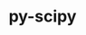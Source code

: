 ---
title: "py-scipy"
layout: cache
categories: [package, v0.21.2]
meta: {"versions": ["1.10.1", "1.11.3", "1.6.1"], "compilers": ["apple-clang@=15.0.0", "gcc@=11.3.0", "gcc@=11.4.0", "gcc@=12.3.0", "gcc@=9.4.0", "oneapi@=2023.2.0"], "oss": ["ubuntu20.04", "ubuntu22.04", "ventura"], "platforms": ["darwin", "linux"], "targets": ["aarch64", "neoverse_v1", "ppc64le", "x86_64_v3"], "stacks": ["e4s", "e4s-neoverse_v1", "e4s-oneapi", "e4s-power", "ml-darwin-aarch64-mps", "ml-linux-x86_64-cpu", "ml-linux-x86_64-cuda", "ml-linux-x86_64-rocm", "root", "tutorial"], "num_specs": 24, "num_specs_by_stack": {"ml-darwin-aarch64-mps": 3, "root": 24, "e4s-neoverse_v1": 4, "e4s-power": 4, "e4s": 4, "e4s-oneapi": 3, "ml-linux-x86_64-cpu": 5, "ml-linux-x86_64-cuda": 5, "ml-linux-x86_64-rocm": 4, "tutorial": 1}}
spec_details: [{"hash": "f5lmmsgv4ndskzllngbeico2f74r3pbu", "compiler": "apple-clang@=15.0.0", "versions": ["1.11.3"], "os": "ventura", "platform": "darwin", "target": "aarch64", "variants": ["build_system=python_pip"], "stacks": ["ml-darwin-aarch64-mps", "root"], "size": "-", "tarball": "https://binaries.spack.io/v0.21.2/build_cache/darwin-ventura-aarch64/apple-clang-15.0.0/py-scipy-1.11.3/darwin-ventura-aarch64-apple-clang-15.0.0-py-scipy-1.11.3-f5lmmsgv4ndskzllngbeico2f74r3pbu.spack"}, {"hash": "37i3q4i3zic7d64cpkwo2oc35sih4ft2", "compiler": "apple-clang@=15.0.0", "versions": ["1.11.3"], "os": "ventura", "platform": "darwin", "target": "aarch64", "variants": ["build_system=python_pip"], "stacks": ["ml-darwin-aarch64-mps", "root"], "size": "-", "tarball": "https://binaries.spack.io/v0.21.2/build_cache/darwin-ventura-aarch64/apple-clang-15.0.0/py-scipy-1.11.3/darwin-ventura-aarch64-apple-clang-15.0.0-py-scipy-1.11.3-37i3q4i3zic7d64cpkwo2oc35sih4ft2.spack"}, {"hash": "ghqbugvsiiknrmj5vkekbijz2vmdh24f", "compiler": "apple-clang@=15.0.0", "versions": ["1.11.3"], "os": "ventura", "platform": "darwin", "target": "aarch64", "variants": ["build_system=python_pip"], "stacks": ["ml-darwin-aarch64-mps", "root"], "size": "-", "tarball": "https://binaries.spack.io/v0.21.2/build_cache/darwin-ventura-aarch64/apple-clang-15.0.0/py-scipy-1.11.3/darwin-ventura-aarch64-apple-clang-15.0.0-py-scipy-1.11.3-ghqbugvsiiknrmj5vkekbijz2vmdh24f.spack"}, {"hash": "p52p4btqobsl72masv47dfxds5q3bvxc", "compiler": "gcc@=11.4.0", "versions": ["1.11.3"], "os": "ubuntu20.04", "platform": "linux", "target": "neoverse_v1", "variants": ["build_system=python_pip"], "stacks": ["root", "e4s-neoverse_v1"], "size": "-", "tarball": "https://binaries.spack.io/v0.21.2/build_cache/linux-ubuntu20.04-neoverse_v1/gcc-11.4.0/py-scipy-1.11.3/linux-ubuntu20.04-neoverse_v1-gcc-11.4.0-py-scipy-1.11.3-p52p4btqobsl72masv47dfxds5q3bvxc.spack"}, {"hash": "riz5suvgtky5i53xb6a6qo73q7m45prk", "compiler": "gcc@=11.4.0", "versions": ["1.11.3"], "os": "ubuntu20.04", "platform": "linux", "target": "neoverse_v1", "variants": ["build_system=python_pip"], "stacks": ["root", "e4s-neoverse_v1"], "size": "-", "tarball": "https://binaries.spack.io/v0.21.2/build_cache/linux-ubuntu20.04-neoverse_v1/gcc-11.4.0/py-scipy-1.11.3/linux-ubuntu20.04-neoverse_v1-gcc-11.4.0-py-scipy-1.11.3-riz5suvgtky5i53xb6a6qo73q7m45prk.spack"}, {"hash": "ekv5jjhv53dp3zi26hsqiczjmrx7i4by", "compiler": "gcc@=11.4.0", "versions": ["1.11.3"], "os": "ubuntu20.04", "platform": "linux", "target": "neoverse_v1", "variants": ["build_system=python_pip"], "stacks": ["root", "e4s-neoverse_v1"], "size": "-", "tarball": "https://binaries.spack.io/v0.21.2/build_cache/linux-ubuntu20.04-neoverse_v1/gcc-11.4.0/py-scipy-1.11.3/linux-ubuntu20.04-neoverse_v1-gcc-11.4.0-py-scipy-1.11.3-ekv5jjhv53dp3zi26hsqiczjmrx7i4by.spack"}, {"hash": "cof3mcbign2dbn33hvelgnccbc2ku5qm", "compiler": "gcc@=11.4.0", "versions": ["1.11.3"], "os": "ubuntu20.04", "platform": "linux", "target": "neoverse_v1", "variants": ["build_system=python_pip"], "stacks": ["root", "e4s-neoverse_v1"], "size": "-", "tarball": "https://binaries.spack.io/v0.21.2/build_cache/linux-ubuntu20.04-neoverse_v1/gcc-11.4.0/py-scipy-1.11.3/linux-ubuntu20.04-neoverse_v1-gcc-11.4.0-py-scipy-1.11.3-cof3mcbign2dbn33hvelgnccbc2ku5qm.spack"}, {"hash": "kbooieraoy2rqzbaavmoml7oamaikwf6", "compiler": "gcc@=9.4.0", "versions": ["1.11.3"], "os": "ubuntu20.04", "platform": "linux", "target": "ppc64le", "variants": ["build_system=python_pip"], "stacks": ["root", "e4s-power"], "size": "-", "tarball": "https://binaries.spack.io/v0.21.2/build_cache/linux-ubuntu20.04-ppc64le/gcc-9.4.0/py-scipy-1.11.3/linux-ubuntu20.04-ppc64le-gcc-9.4.0-py-scipy-1.11.3-kbooieraoy2rqzbaavmoml7oamaikwf6.spack"}, {"hash": "4a3dadn2bgci56dpori337khe6pqf5sc", "compiler": "gcc@=9.4.0", "versions": ["1.11.3"], "os": "ubuntu20.04", "platform": "linux", "target": "ppc64le", "variants": ["build_system=python_pip"], "stacks": ["root", "e4s-power"], "size": "-", "tarball": "https://binaries.spack.io/v0.21.2/build_cache/linux-ubuntu20.04-ppc64le/gcc-9.4.0/py-scipy-1.11.3/linux-ubuntu20.04-ppc64le-gcc-9.4.0-py-scipy-1.11.3-4a3dadn2bgci56dpori337khe6pqf5sc.spack"}, {"hash": "x4qilj37tiilgg7dn66oatrjuqma3axx", "compiler": "gcc@=9.4.0", "versions": ["1.11.3"], "os": "ubuntu20.04", "platform": "linux", "target": "ppc64le", "variants": ["build_system=python_pip"], "stacks": ["root", "e4s-power"], "size": "-", "tarball": "https://binaries.spack.io/v0.21.2/build_cache/linux-ubuntu20.04-ppc64le/gcc-9.4.0/py-scipy-1.11.3/linux-ubuntu20.04-ppc64le-gcc-9.4.0-py-scipy-1.11.3-x4qilj37tiilgg7dn66oatrjuqma3axx.spack"}, {"hash": "kcxzcmcsu4okz64pzkkf7aqx7374g3fi", "compiler": "gcc@=9.4.0", "versions": ["1.11.3"], "os": "ubuntu20.04", "platform": "linux", "target": "ppc64le", "variants": ["build_system=python_pip"], "stacks": ["root", "e4s-power"], "size": "-", "tarball": "https://binaries.spack.io/v0.21.2/build_cache/linux-ubuntu20.04-ppc64le/gcc-9.4.0/py-scipy-1.11.3/linux-ubuntu20.04-ppc64le-gcc-9.4.0-py-scipy-1.11.3-kcxzcmcsu4okz64pzkkf7aqx7374g3fi.spack"}, {"hash": "4h56khhfgwje235ve3z4i5tx43nw2lh6", "compiler": "gcc@=11.4.0", "versions": ["1.11.3"], "os": "ubuntu20.04", "platform": "linux", "target": "x86_64_v3", "variants": ["build_system=python_pip"], "stacks": ["root", "e4s"], "size": "-", "tarball": "https://binaries.spack.io/v0.21.2/build_cache/linux-ubuntu20.04-x86_64_v3/gcc-11.4.0/py-scipy-1.11.3/linux-ubuntu20.04-x86_64_v3-gcc-11.4.0-py-scipy-1.11.3-4h56khhfgwje235ve3z4i5tx43nw2lh6.spack"}, {"hash": "4wkhtdceed5pyc5sc5yunaj76ivvc4uh", "compiler": "gcc@=11.4.0", "versions": ["1.11.3"], "os": "ubuntu20.04", "platform": "linux", "target": "x86_64_v3", "variants": ["build_system=python_pip"], "stacks": ["root", "e4s"], "size": "-", "tarball": "https://binaries.spack.io/v0.21.2/build_cache/linux-ubuntu20.04-x86_64_v3/gcc-11.4.0/py-scipy-1.11.3/linux-ubuntu20.04-x86_64_v3-gcc-11.4.0-py-scipy-1.11.3-4wkhtdceed5pyc5sc5yunaj76ivvc4uh.spack"}, {"hash": "buepl44ptgrlmg2exmvhymyx2juhahlq", "compiler": "gcc@=11.4.0", "versions": ["1.11.3"], "os": "ubuntu20.04", "platform": "linux", "target": "x86_64_v3", "variants": ["build_system=python_pip"], "stacks": ["root", "e4s"], "size": "-", "tarball": "https://binaries.spack.io/v0.21.2/build_cache/linux-ubuntu20.04-x86_64_v3/gcc-11.4.0/py-scipy-1.11.3/linux-ubuntu20.04-x86_64_v3-gcc-11.4.0-py-scipy-1.11.3-buepl44ptgrlmg2exmvhymyx2juhahlq.spack"}, {"hash": "sykqm6fqqjznyk4ng57fdv7ozyztdz46", "compiler": "gcc@=11.4.0", "versions": ["1.11.3"], "os": "ubuntu20.04", "platform": "linux", "target": "x86_64_v3", "variants": ["build_system=python_pip"], "stacks": ["root", "e4s"], "size": "-", "tarball": "https://binaries.spack.io/v0.21.2/build_cache/linux-ubuntu20.04-x86_64_v3/gcc-11.4.0/py-scipy-1.11.3/linux-ubuntu20.04-x86_64_v3-gcc-11.4.0-py-scipy-1.11.3-sykqm6fqqjznyk4ng57fdv7ozyztdz46.spack"}, {"hash": "6bb7yfydl4ihsfm5fi76i7vtg7on5bwh", "compiler": "oneapi@=2023.2.0", "versions": ["1.10.1"], "os": "ubuntu20.04", "platform": "linux", "target": "x86_64_v3", "variants": ["build_system=python_pip"], "stacks": ["root", "e4s-oneapi"], "size": "-", "tarball": "https://binaries.spack.io/v0.21.2/build_cache/linux-ubuntu20.04-x86_64_v3/oneapi-2023.2.0/py-scipy-1.10.1/linux-ubuntu20.04-x86_64_v3-oneapi-2023.2.0-py-scipy-1.10.1-6bb7yfydl4ihsfm5fi76i7vtg7on5bwh.spack"}, {"hash": "3lfnfest6dwfqeabhfczrevubytks5zr", "compiler": "oneapi@=2023.2.0", "versions": ["1.10.1"], "os": "ubuntu20.04", "platform": "linux", "target": "x86_64_v3", "variants": ["build_system=python_pip"], "stacks": ["root", "e4s-oneapi"], "size": "-", "tarball": "https://binaries.spack.io/v0.21.2/build_cache/linux-ubuntu20.04-x86_64_v3/oneapi-2023.2.0/py-scipy-1.10.1/linux-ubuntu20.04-x86_64_v3-oneapi-2023.2.0-py-scipy-1.10.1-3lfnfest6dwfqeabhfczrevubytks5zr.spack"}, {"hash": "kb22sopf3yw77zewdqe65leykqydxqfm", "compiler": "oneapi@=2023.2.0", "versions": ["1.10.1"], "os": "ubuntu20.04", "platform": "linux", "target": "x86_64_v3", "variants": ["build_system=python_pip"], "stacks": ["root", "e4s-oneapi"], "size": "-", "tarball": "https://binaries.spack.io/v0.21.2/build_cache/linux-ubuntu20.04-x86_64_v3/oneapi-2023.2.0/py-scipy-1.10.1/linux-ubuntu20.04-x86_64_v3-oneapi-2023.2.0-py-scipy-1.10.1-kb22sopf3yw77zewdqe65leykqydxqfm.spack"}, {"hash": "2vcszitrmruvqjic2taxq5k2zbaesz2a", "compiler": "gcc@=11.3.0", "versions": ["1.11.3"], "os": "ubuntu22.04", "platform": "linux", "target": "x86_64_v3", "variants": ["build_system=python_pip"], "stacks": ["ml-linux-x86_64-cpu", "root", "ml-linux-x86_64-cuda", "ml-linux-x86_64-rocm"], "size": "-", "tarball": "https://binaries.spack.io/v0.21.2/build_cache/linux-ubuntu22.04-x86_64_v3/gcc-11.3.0/py-scipy-1.11.3/linux-ubuntu22.04-x86_64_v3-gcc-11.3.0-py-scipy-1.11.3-2vcszitrmruvqjic2taxq5k2zbaesz2a.spack"}, {"hash": "hqrmvsod2fcmvlslge2urcfc2ttigdyo", "compiler": "gcc@=11.3.0", "versions": ["1.11.3"], "os": "ubuntu22.04", "platform": "linux", "target": "x86_64_v3", "variants": ["build_system=python_pip"], "stacks": ["ml-linux-x86_64-cpu", "root", "ml-linux-x86_64-cuda"], "size": "-", "tarball": "https://binaries.spack.io/v0.21.2/build_cache/linux-ubuntu22.04-x86_64_v3/gcc-11.3.0/py-scipy-1.11.3/linux-ubuntu22.04-x86_64_v3-gcc-11.3.0-py-scipy-1.11.3-hqrmvsod2fcmvlslge2urcfc2ttigdyo.spack"}, {"hash": "jytoxqgiqniwicx5s64euqa2gas747hc", "compiler": "gcc@=11.3.0", "versions": ["1.6.1"], "os": "ubuntu22.04", "platform": "linux", "target": "x86_64_v3", "variants": ["build_system=python_pip"], "stacks": ["ml-linux-x86_64-cpu", "root", "ml-linux-x86_64-cuda", "ml-linux-x86_64-rocm"], "size": "-", "tarball": "https://binaries.spack.io/v0.21.2/build_cache/linux-ubuntu22.04-x86_64_v3/gcc-11.3.0/py-scipy-1.6.1/linux-ubuntu22.04-x86_64_v3-gcc-11.3.0-py-scipy-1.6.1-jytoxqgiqniwicx5s64euqa2gas747hc.spack"}, {"hash": "t7ocucm427qiqfo7zzg5orwnf34qvxav", "compiler": "gcc@=11.3.0", "versions": ["1.11.3"], "os": "ubuntu22.04", "platform": "linux", "target": "x86_64_v3", "variants": ["build_system=python_pip"], "stacks": ["ml-linux-x86_64-cpu", "root", "ml-linux-x86_64-cuda", "ml-linux-x86_64-rocm"], "size": "-", "tarball": "https://binaries.spack.io/v0.21.2/build_cache/linux-ubuntu22.04-x86_64_v3/gcc-11.3.0/py-scipy-1.11.3/linux-ubuntu22.04-x86_64_v3-gcc-11.3.0-py-scipy-1.11.3-t7ocucm427qiqfo7zzg5orwnf34qvxav.spack"}, {"hash": "stquhtdchhiy26b2bjxhmthnek63syjy", "compiler": "gcc@=11.3.0", "versions": ["1.11.3"], "os": "ubuntu22.04", "platform": "linux", "target": "x86_64_v3", "variants": ["build_system=python_pip"], "stacks": ["ml-linux-x86_64-cpu", "root", "ml-linux-x86_64-cuda", "ml-linux-x86_64-rocm"], "size": "-", "tarball": "https://binaries.spack.io/v0.21.2/build_cache/linux-ubuntu22.04-x86_64_v3/gcc-11.3.0/py-scipy-1.11.3/linux-ubuntu22.04-x86_64_v3-gcc-11.3.0-py-scipy-1.11.3-stquhtdchhiy26b2bjxhmthnek63syjy.spack"}, {"hash": "b6ldv5od6c4dly7ypi262oie3cev6err", "compiler": "gcc@=12.3.0", "versions": ["1.11.3"], "os": "ubuntu22.04", "platform": "linux", "target": "x86_64_v3", "variants": ["build_system=python_pip"], "stacks": ["root", "tutorial"], "size": "-", "tarball": "https://binaries.spack.io/v0.21.2/build_cache/linux-ubuntu22.04-x86_64_v3/gcc-12.3.0/py-scipy-1.11.3/linux-ubuntu22.04-x86_64_v3-gcc-12.3.0-py-scipy-1.11.3-b6ldv5od6c4dly7ypi262oie3cev6err.spack"}]
---